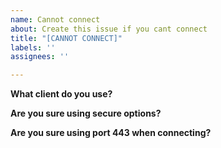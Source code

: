 ```yaml
---
name: Cannot connect
about: Create this issue if you cant connect
title: "[CANNOT CONNECT]"
labels: ''
assignees: ''

---
```


**What client do you use?**

**Are you sure using secure options?**

**Are you sure using port 443 when connecting?**
